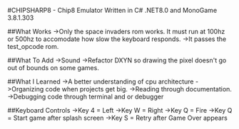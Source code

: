 #CHIPSHARP8 - Chip8 Emulator Written in C# .NET8.0 and MonoGame 3.8.1.303

##What Works
    ->Only the space invaders rom works. It must run at 100hz or 500hz to accomodate how slow the keyboard responds.
    ->It passes the test_opcode rom.

##What To Add
    ->Sound
    ->Refactor DXYN so drawing the pixel doesn't go out of bounds on some games.

##What I Learned
    ->A better understanding of cpu architecture
    ->Organizing code when projects get big.
    ->Reading through documentation.
    ->Debugging code through terminal and or debugger

##Keyboard Controls
    ->Key 4 = Left
    ->Key W = Right
    ->Key Q = Fire
    ->Key Q = Start game after splash screen
    ->Key S = Retry after Game Over appears
